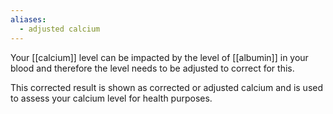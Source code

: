 ```yaml
---
aliases:
  - adjusted calcium
---
```

Your [[calcium]] level can be impacted by the level of [[albumin]] in your blood and therefore the level needs to be adjusted to correct for this. 

This corrected result is shown as corrected or adjusted calcium and is used to assess your calcium level for health
purposes.